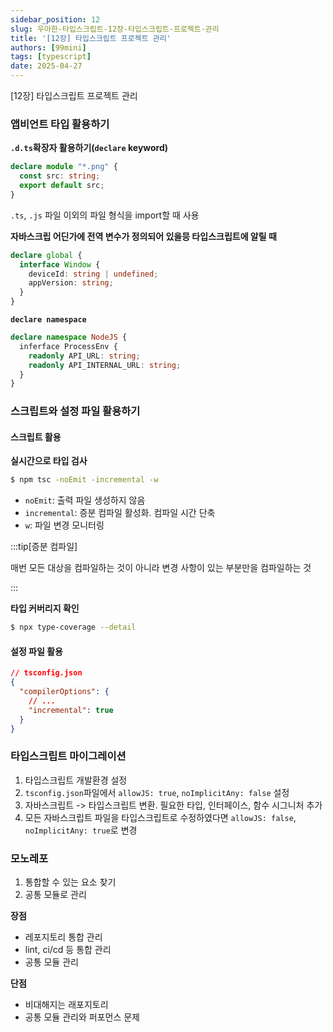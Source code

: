 ```yaml
---
sidebar_position: 12
slug: 우아한-타입스크립트-12장-타입스크립트-프로젝트-관리
title: '[12장] 타입스크립트 프로젝트 관리'
authors: [99mini]
tags: [typescript]
date: 2025-04-27
---
```


[12장] 타입스크립트 프로젝트 관리

<!-- truncate -->

### 앱비언트 타입 활용하기

**`.d.ts`확장자 활용하기(`declare` keyword)**

```ts
declare module "*.png" {
  const src: string;
  export default src;
}
```

`.ts`, `.js` 파일 이외의 파일 형식을 import할 때 사용

**자바스크립 어딘가에 전역 변수가 정의되어 있을믕 타입스크립트에 알릴 때**

```ts
declare global {
  interface Window {
    deviceId: string | undefined;
    appVersion: string;
  }
}
```

**`declare namespace`**

```ts
declare namespace NodeJS {
  inferface ProcessEnv {
    readonly API_URL: string;
    readonly API_INTERNAL_URL: string;
  }
}
```

### 스크립트와 설정 파일 활용하기

#### 스크립트 활용

**실시간으로 타입 검사**

```bash
$ npm tsc -noEmit -incremental -w
```

- `noEmit`: 출력 파일 생성하지 않음
- `incremental`: 증분 컴파일 활성화. 컴파일 시간 단축
- `w`: 파일 변경 모니터링

:::tip[증분 컴파일]

매번 모든 대상을 컴파일하는 것이 아니라 변경 사항이 있는 부분만을 컴파일하는 것

:::

**타입 커버리지 확인**

```bash
$ npx type-coverage --detail
```

#### 설정 파일 활용

```json
// tsconfig.json
{
  "compilerOptions": {
    // ...
    "incremental": true
  }
}
```

### 타입스크립트 마이그레이션

1. 타입스크립트 개발환경 설정
2. `tsconfig.json`파일에서 `allowJS: true`, `noImplicitAny: false` 설정
3. 자바스크립트 -> 타입스크립트 변환. 필요한 타입, 인터페이스, 함수 시그니처 추가
4. 모든 자바스크립트 파일을 타입스크립트로 수정하였다면 `allowJS: false`, `noImplicitAny: true`로 변경

### 모노레포

1. 통합할 수 있는 요소 찾기
2. 공통 모듈로 관리

**장점**

- 레포지토리 통합 관리
- lint, ci/cd 등 통합 관리
- 공통 모듈 관리

**단점**

- 비대해지는 래포지토리
- 공통 모듈 관리와 퍼포먼스 문제
